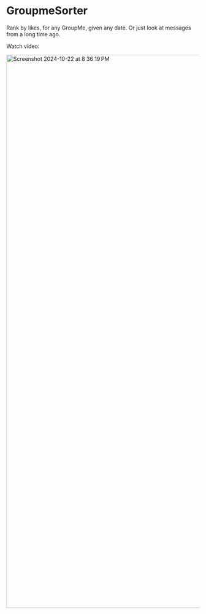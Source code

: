 # GroupmeSorter
Rank by likes, for any GroupMe, given any date.
Or just look at messages from a long time ago.

Watch video:

<img width="1440" alt="Screenshot 2024-10-22 at 8 36 19 PM" src="https://github.com/user-attachments/assets/e574048d-92ac-4b98-8da9-8d469b1cbd84">
